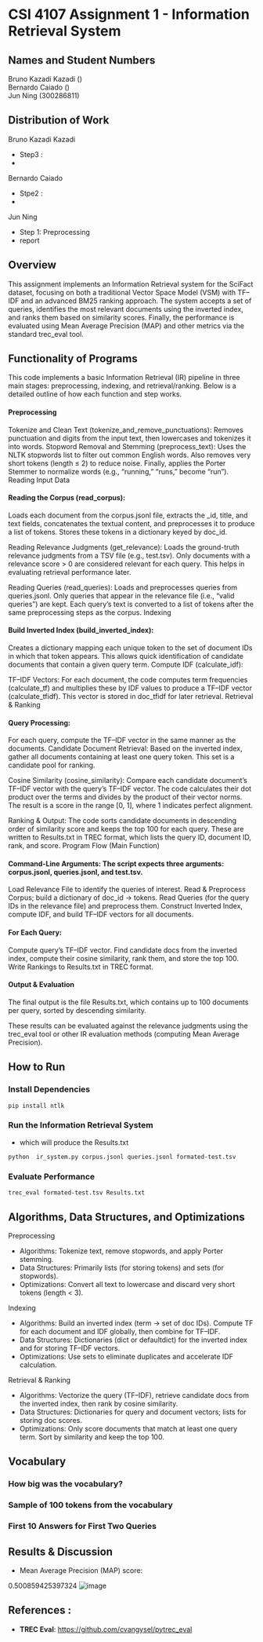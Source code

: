 # **CSI 4107 Assignment 1 - Information Retrieval System**


## Names and Student Numbers

Bruno Kazadi Kazadi () <br>
Bernardo Caiado () <br>
Jun Ning (300286811)


## Distribution of Work
Bruno Kazadi Kazadi
- Step3 :
- 
Bernardo Caiado
- Stpe2 :
- 
Jun Ning
- Step 1: Preprocessing
- report 

## **Overview**
This assignment implements an Information Retrieval system for the SciFact dataset, focusing on both a traditional Vector Space Model (VSM) with TF–IDF and an advanced BM25 ranking approach. The system accepts a set of queries, identifies the most relevant documents using the inverted index, and ranks them based on similarity scores. Finally, the performance is evaluated using Mean Average Precision (MAP) and other metrics via the standard trec_eval tool.


## Functionality of Programs


This code implements a basic Information Retrieval (IR) pipeline in three main stages: preprocessing, indexing, and retrieval/ranking. Below is a detailed outline of how each function and step works.

#### Preprocessing

Tokenize and Clean Text (tokenize_and_remove_punctuations):
Removes punctuation and digits from the input text, then lowercases and tokenizes it into words.
Stopword Removal and Stemming (preprocess_text):
Uses the NLTK stopwords list to filter out common English words. Also removes very short tokens (length ≤ 2) to reduce noise. Finally, applies the Porter Stemmer to normalize words (e.g., “running,” “runs,” become “run”).
Reading Input Data

#### Reading the Corpus (read_corpus):
Loads each document from the corpus.jsonl file, extracts the _id, title, and text fields, concatenates the textual content, and preprocesses it to produce a list of tokens. Stores these tokens in a dictionary keyed by doc_id.

Reading Relevance Judgments (get_relevance):
Loads the ground-truth relevance judgments from a TSV file (e.g., test.tsv). Only documents with a relevance score > 0 are considered relevant for each query. This helps in evaluating retrieval performance later.

Reading Queries (read_queries):
Loads and preprocesses queries from queries.jsonl. Only queries that appear in the relevance file (i.e., “valid queries”) are kept. Each query’s text is converted to a list of tokens after the same preprocessing steps as the corpus.
Indexing

#### Build Inverted Index (build_inverted_index):
Creates a dictionary mapping each unique token to the set of document IDs in which that token appears. This allows quick identification of candidate documents that contain a given query term.
Compute IDF (calculate_idf):

TF–IDF Vectors:
For each document, the code computes term frequencies (calculate_tf) and multiplies these by IDF values to produce a TF–IDF vector (calculate_tfidf). This vector is stored in doc_tfidf for later retrieval.
Retrieval & Ranking

#### Query Processing:
For each query, compute the TF–IDF vector in the same manner as the documents.
Candidate Document Retrieval:
Based on the inverted index, gather all documents containing at least one query token. This set is a candidate pool for ranking.

Cosine Similarity (cosine_similarity):
Compare each candidate document’s TF–IDF vector with the query’s TF–IDF vector. The code calculates their dot product over the terms and divides by the product of their vector norms. The result is a score in the range [0, 1], where 1 indicates perfect alignment.

Ranking & Output:
The code sorts candidate documents in descending order of similarity score and keeps the top 100 for each query. These are written to Results.txt in TREC format, which lists the query ID, document ID, rank, and score.
Program Flow (Main Function)

#### Command-Line Arguments: The script expects three arguments: corpus.jsonl, queries.jsonl, and test.tsv.
Load Relevance File to identify the queries of interest.
Read & Preprocess Corpus; build a dictionary of doc_id → tokens.
Read Queries (for the query IDs in the relevance file) and preprocess them.
Construct Inverted Index, compute IDF, and build TF–IDF vectors for all documents.
#### For Each Query:
Compute query’s TF–IDF vector.
Find candidate docs from the inverted index, compute their cosine similarity, rank them, and store the top 100.
Write Rankings to Results.txt in TREC format.

#### Output & Evaluation
The final output is the file Results.txt, which contains up to 100 documents per query, sorted by descending similarity.

These results can be evaluated against the relevance judgments using the trec_eval tool or other IR evaluation methods (computing Mean Average Precision).


## How to Run 

### **Install Dependencies**
```
pip install ntlk
```

### **Run the Information Retrieval System** 
- which will produce the Results.txt

```
python  ir_system.py corpus.jsonl queries.jsonl formated-test.tsv 

```

### **Evaluate Performance**

```
trec_eval formated-test.tsv Results.txt

```


## Algorithms, Data Structures, and Optimizations 

Preprocessing

* Algorithms: Tokenize text, remove stopwords, and apply Porter stemming.
* Data Structures: Primarily lists (for storing tokens) and sets (for stopwords).
* Optimizations: Convert all text to lowercase and discard very short tokens (length < 3).
  
Indexing

* Algorithms: Build an inverted index (term → set of doc IDs). Compute TF for each document and IDF globally, then combine for TF–IDF.
* Data Structures: Dictionaries (dict or defaultdict) for the inverted index and for storing TF–IDF vectors.
* Optimizations: Use sets to eliminate duplicates and accelerate IDF calculation.

Retrieval & Ranking

* Algorithms: Vectorize the query (TF–IDF), retrieve candidate docs from the inverted index, then rank by cosine similarity.
* Data Structures: Dictionaries for query and document vectors; lists for storing doc scores.
* Optimizations: Only score documents that match at least one query term. Sort by similarity and keep the top 100.

## Vocabulary

### How big was the vocabulary?

### Sample of 100 tokens from the vocabulary

### **First 10 Answers for First Two Queries**

## **Results & Discussion**
- Mean Average Precision (MAP) score: 

0.500859425397324  ![image](https://github.com/user-attachments/assets/6a7a233e-add8-412c-8e10-b9bdcb5934c9)


## **References** : 
- **TREC Eval**:  https://github.com/cvangysel/pytrec_eval
